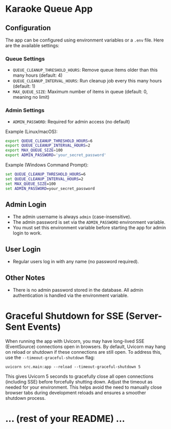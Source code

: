 # Karaoke Queue App

## Configuration

The app can be configured using environment variables or a `.env` file. Here are the available settings:

### Queue Settings
- `QUEUE_CLEANUP_THRESHOLD_HOURS`: Remove queue items older than this many hours (default: 4)
- `QUEUE_CLEANUP_INTERVAL_HOURS`: Run cleanup job every this many hours (default: 1)
- `MAX_QUEUE_SIZE`: Maximum number of items in queue (default: 0, meaning no limit)

### Admin Settings
- `ADMIN_PASSWORD`: Required for admin access (no default)

Example (Linux/macOS):
```sh
export QUEUE_CLEANUP_THRESHOLD_HOURS=6
export QUEUE_CLEANUP_INTERVAL_HOURS=2
export MAX_QUEUE_SIZE=100
export ADMIN_PASSWORD='your_secret_password'
```

Example (Windows Command Prompt):
```cmd
set QUEUE_CLEANUP_THRESHOLD_HOURS=6
set QUEUE_CLEANUP_INTERVAL_HOURS=2
set MAX_QUEUE_SIZE=100
set ADMIN_PASSWORD=your_secret_password
```

## Admin Login

- The admin username is always `admin` (case-insensitive).
- The admin password is set via the `ADMIN_PASSWORD` environment variable.
- You must set this environment variable before starting the app for admin login to work.

## User Login
- Regular users log in with any name (no password required).

## Other Notes
- There is no admin password stored in the database. All admin authentication is handled via the environment variable.

# Graceful Shutdown for SSE (Server-Sent Events)

When running the app with Uvicorn, you may have long-lived SSE (EventSource) connections open in browsers. By default, Uvicorn may hang on reload or shutdown if these connections are still open. To address this, use the `--timeout-graceful-shutdown` flag:

```
uvicorn src.main:app --reload --timeout-graceful-shutdown 5
```

This gives Uvicorn 5 seconds to gracefully close all open connections (including SSE) before forcefully shutting down. Adjust the timeout as needed for your environment. This helps avoid the need to manually close browser tabs during development reloads and ensures a smoother shutdown process.

# ... (rest of your README) ... 